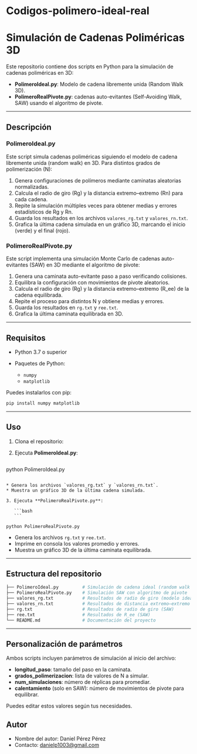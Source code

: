 # Codigos-polimero-ideal-real
# Simulación de Cadenas Poliméricas 3D

Este repositorio contiene dos scripts en Python para la simulación de cadenas poliméricas en 3D:

* **PolimeroIdeal.py**: Modelo de cadena libremente unida (Random Walk 3D).
* **PolimeroRealPivote.py**: cadenas auto-evitantes (Self-Avoiding Walk, SAW) usando el algoritmo de pivote.

---

## Descripción

### PolimeroIdeal.py

Este script simula cadenas poliméricas siguiendo el modelo de cadena libremente unida (random walk) en 3D. Para distintos grados de polimerización (N):

1. Genera configuraciones de polímeros mediante caminatas aleatorias normalizadas.
2. Calcula el radio de giro (Rg) y la distancia extremo–extremo (Rn) para cada cadena.
3. Repite la simulación múltiples veces para obtener medias y errores estadísticos de Rg y Rn.
4. Guarda los resultados en los archivos `valores_rg.txt` y `valores_rn.txt`.
5. Grafica la última cadena simulada en un gráfico 3D, marcando el inicio (verde) y el final (rojo).

### PolimeroRealPivote.py

Este script implementa una simulación Monte Carlo de cadenas auto-evitantes (SAW) en 3D mediante el algoritmo de pivote:

1. Genera una caminata auto-evitante paso a paso verificando colisiones.
2. Equilibra la configuración con movimientos de pivote aleatorios.
3. Calcula el radio de giro (Rg) y la distancia extremo–extremo (R\_ee) de la cadena equilibrada.
4. Repite el proceso para distintos N y obtiene medias y errores.
5. Guarda los resultados en `rg.txt` y `ree.txt`.
6. Grafica la última caminata equilibrada en 3D.

---

## Requisitos

* Python 3.7 o superior
* Paquetes de Python:

  * `numpy`
  * `matplotlib`

Puedes instalarlos con pip:

```bash
pip install numpy matplotlib
```

---

## Uso

1. Clona el repositorio:

2. Ejecuta **PolimeroIdeal.py**:

   ```bash
python PolimeroIdeal.py
````

* Genera los archivos `valores_rg.txt` y `valores_rn.txt`.
* Muestra un gráfico 3D de la última cadena simulada.

3. Ejecuta **PolimeroRealPivote.py**:

   ```bash
   ```

python PolimeroRealPivote.py

````

   - Genera los archivos `rg.txt` y `ree.txt`.
   - Imprime en consola los valores promedio y errores.
   - Muestra un gráfico 3D de la última caminata equilibrada.

---

## Estructura del repositorio

```bash
├── PolimeroIdeal.py         # Simulación de cadena ideal (random walk 3D)
├── PolimeroRealPivote.py    # Simulación SAW con algoritmo de pivote
├── valores_rg.txt           # Resultados de radio de giro (modelo ideal)
├── valores_rn.txt           # Resultados de distancia extremo–extremo (modelo ideal)
├── rg.txt                   # Resultados de radio de giro (SAW)
├── ree.txt                  # Resultados de R_ee (SAW)
└── README.md                # Documentación del proyecto
````

---

## Personalización de parámetros

Ambos scripts incluyen parámetros de simulación al inicio del archivo:

* **longitud\_paso**: tamaño del paso en la caminata.
* **grados\_polimerizacion**: lista de valores de N a simular.
* **num\_simulaciones**: número de réplicas para promediar.
* **calentamiento** (solo en SAW): número de movimientos de pivote para equilibrar.

Puedes editar estos valores según tus necesidades.

## Autor

* Nombre del autor: Daniel Pérez Pérez
* Contacto: danielp1003@gmail.com

